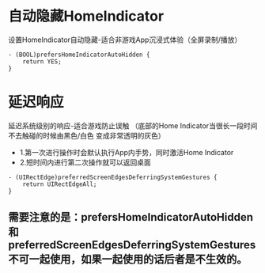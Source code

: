 # 自动隐藏HomeIndicator

 设置HomeIndicator自动隐藏-适合非游戏App沉浸式体验（全屏录制/播放）

```
- (BOOL)prefersHomeIndicatorAutoHidden {
    return YES;
}
```

# 延迟响应
 延迟系统级别的响应-适合游戏防止误触
 （底部的Home Indicator当很长一段时间不去触碰的时候由黑色/白色 变成非常透明的灰色）
* 1.第一次进行操作时会默认执行App内手势，同时激活Home Indicator
* 2.短时间内进行第二次操作就可以返回桌面
```
- (UIRectEdge)preferredScreenEdgesDeferringSystemGestures {
    return UIRectEdgeAll;
}
```

## 需要注意的是：prefersHomeIndicatorAutoHidden和preferredScreenEdgesDeferringSystemGestures不可一起使用，如果一起使用的话后者是不生效的。

